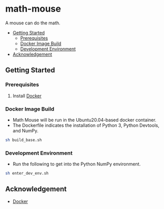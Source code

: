 # math-mouse

A mouse can do the math.

- [Getting Started](#getting-started)
  - [Prerequisites](#prerequisites)
  - [Docker Image Build](#docker-image-build)
  - [Development Environment](#development-environment)
- [Acknowledgement](#acknowledgement)

## Getting Started

### Prerequisites

1.  Install [Docker](https://www.docker.com/)

### Docker Image Build

- Math Mouse will be run in the Ubuntu20.04-based docker container.
- The Dockerfile indicates the installation of Python 3, Python Devtools, and NumPy.

```sh
sh build_base.sh
```

### Development Environment

- Run the following to get into the Python NumPy environment.

```sh
sh enter_dev_env.sh
```

## Acknowledgement

- [Docker](https://www.docker.com/)
